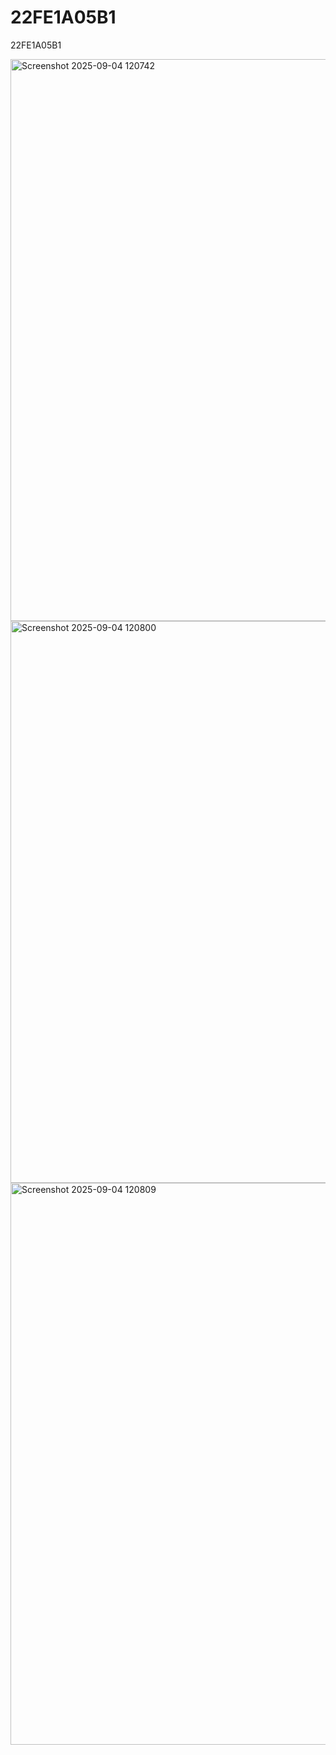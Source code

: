 # 22FE1A05B1
22FE1A05B1

<img width="1599" height="899" alt="Screenshot 2025-09-04 120742" src="https://github.com/user-attachments/assets/f0302fdd-7db8-42d3-9695-a2723f19a326" />

<img width="1580" height="899" alt="Screenshot 2025-09-04 120800" src="https://github.com/user-attachments/assets/2986ec1b-063c-45c1-bcc0-d913f1ddb858" />
<img width="1588" height="899" alt="Screenshot 2025-09-04 120809" src="https://github.com/user-attachments/assets/0147aaf3-69df-4168-9112-68968efb6bbf" />


